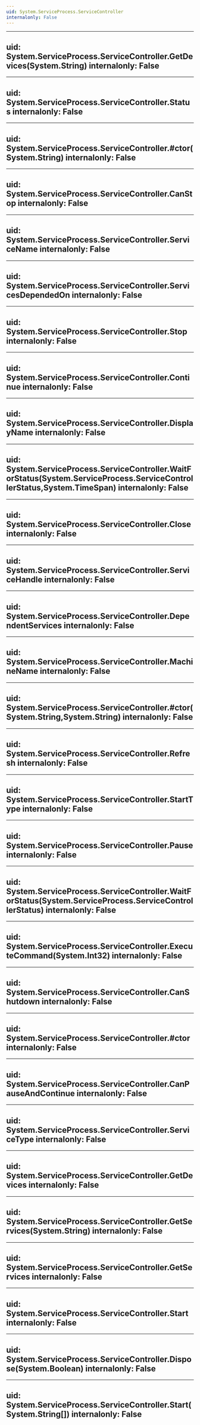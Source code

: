 ```yaml
---
uid: System.ServiceProcess.ServiceController
internalonly: False
---
```


---
uid: System.ServiceProcess.ServiceController.GetDevices(System.String)
internalonly: False
---

---
uid: System.ServiceProcess.ServiceController.Status
internalonly: False
---

---
uid: System.ServiceProcess.ServiceController.#ctor(System.String)
internalonly: False
---

---
uid: System.ServiceProcess.ServiceController.CanStop
internalonly: False
---

---
uid: System.ServiceProcess.ServiceController.ServiceName
internalonly: False
---

---
uid: System.ServiceProcess.ServiceController.ServicesDependedOn
internalonly: False
---

---
uid: System.ServiceProcess.ServiceController.Stop
internalonly: False
---

---
uid: System.ServiceProcess.ServiceController.Continue
internalonly: False
---

---
uid: System.ServiceProcess.ServiceController.DisplayName
internalonly: False
---

---
uid: System.ServiceProcess.ServiceController.WaitForStatus(System.ServiceProcess.ServiceControllerStatus,System.TimeSpan)
internalonly: False
---

---
uid: System.ServiceProcess.ServiceController.Close
internalonly: False
---

---
uid: System.ServiceProcess.ServiceController.ServiceHandle
internalonly: False
---

---
uid: System.ServiceProcess.ServiceController.DependentServices
internalonly: False
---

---
uid: System.ServiceProcess.ServiceController.MachineName
internalonly: False
---

---
uid: System.ServiceProcess.ServiceController.#ctor(System.String,System.String)
internalonly: False
---

---
uid: System.ServiceProcess.ServiceController.Refresh
internalonly: False
---

---
uid: System.ServiceProcess.ServiceController.StartType
internalonly: False
---

---
uid: System.ServiceProcess.ServiceController.Pause
internalonly: False
---

---
uid: System.ServiceProcess.ServiceController.WaitForStatus(System.ServiceProcess.ServiceControllerStatus)
internalonly: False
---

---
uid: System.ServiceProcess.ServiceController.ExecuteCommand(System.Int32)
internalonly: False
---

---
uid: System.ServiceProcess.ServiceController.CanShutdown
internalonly: False
---

---
uid: System.ServiceProcess.ServiceController.#ctor
internalonly: False
---

---
uid: System.ServiceProcess.ServiceController.CanPauseAndContinue
internalonly: False
---

---
uid: System.ServiceProcess.ServiceController.ServiceType
internalonly: False
---

---
uid: System.ServiceProcess.ServiceController.GetDevices
internalonly: False
---

---
uid: System.ServiceProcess.ServiceController.GetServices(System.String)
internalonly: False
---

---
uid: System.ServiceProcess.ServiceController.GetServices
internalonly: False
---

---
uid: System.ServiceProcess.ServiceController.Start
internalonly: False
---

---
uid: System.ServiceProcess.ServiceController.Dispose(System.Boolean)
internalonly: False
---

---
uid: System.ServiceProcess.ServiceController.Start(System.String[])
internalonly: False
---
